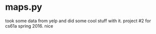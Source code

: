 # maps.py
took some data from yelp and did some cool stuff with it. project #2 for cs61a spring 2016.
nice
